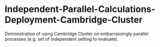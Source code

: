 # Independent-Parallel-Calculations-Deployment-Cambridge-Cluster
Demonstration of using Cambridge Cluster on embarrassingly parallel processes (e.g. set of independent setting to evaluate). 
